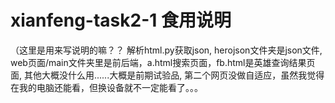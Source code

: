 # xianfeng-task2-1 食用说明
（这里是用来写说明的嘛？？
解析html.py获取json,
herojson文件夹是json文件, 
web页面/main文件夹里是前后端，a.html搜索页面，fb.html是英雄查询结果页面,
其他大概没什么用......大概是前期试验品,
第二个网页没做自适应，虽然我觉得在我的电脑还能看，但换设备就不一定能看了。。。
